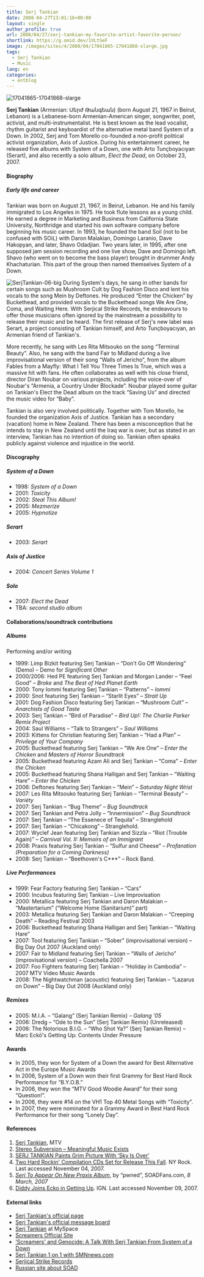 ```yaml
---
title: Serj Tankian
date: 2008-04-27T13:01:16+00:00
layout: single
author_profile: true
url: 2008/04/27/serj-tankian-my-favorite-artist-favorite-person/
shortlink: https://g.omid.dev/1VLtSeF
image: /images/sites/4/2008/04/17041865-17041868-slarge.jpg
tags:
  - Serj Tankian
  - Music
lang: en
categories: 
  - entblog
---
```

![17041865-17041868-slarge](/images/2008/04/17041865-17041868-slarge-300x300.jpg)

**Serj Tankian** (Armenian: Սերժ Թանգեան) (born August 21, 1967 in Beirut, Lebanon) is a Lebanese-born Armenian-American singer, songwriter, poet, activist, and multi-instrumentalist. He is best known as the lead vocalist, rhythm guitarist and keyboardist of the alternative metal band System of a Down. In 2002, Serj and Tom Morello co-founded a non-profit political activist organization, Axis of Justice. During his entertainment career, he released five albums with System of a Down, one with Arto Tunçboyacıyan (Serart), and also recently a solo album, _Elect the Dead_, on October 23, 2007.

#### Biography

##### Early life and career

Tankian was born on August 21, 1967, in Beirut, Lebanon. He and his family immigrated to Los Angeles in 1975. He took flute lessons as a young child. He earned a degree in Marketing and Business from California State University, Northridge and started his own software company before beginning his music career. In 1993, he founded the band Soil (not to be confused with SOiL) with Daron Malakian, Domingo Laranio, Dave Hakopyan, and later, Shavo Odadjian. Two years later, in 1995, after one supposed jam session recording and one live show, Dave and Domingo left. Shavo (who went on to become the bass player) brought in drummer Andy Khachaturian. This part of the group then named themselves System of a Down.

![SerjTankian-06-big](/images/2008/04/SerjTankian-06-big-300x246.jpg) During System's days, he sang in other bands for certain songs such as Mushroom Cult by Dog Fashion Disco and lent his vocals to the song Mein by Deftones. He produced “Enter the Chicken” by Buckethead, and provided vocals to the Buckethead songs We Are One, Coma, and Waiting Here. With Serjical Strike Records, he endeavours to offer those musicians often ignored by the mainstream a possibility to release their music and be heard. The first release of Serj's new label was Serart, a project consisting of Tankian himself, and Arto Tunçboyacıyan, an Armenian friend of Tankian's.

More recently, he sang with Les Rita Mitsouko on the song “Terminal Beauty”. Also, he sang with the band Fair to Midland during a live improvisational version of their song “Walls of Jericho”, from the album Fables from a Mayfly: What I Tell You Three Times Is True, which was a massive hit with fans. He often collaborates as well with his close friend, director Diran Noubar on various projects, including the voice-over of Noubar's “Armenia, a Country Under Blockade”. Noubar played some guitar on Tankian's Elect the Dead album on the track “Saving Us” and directed the music video for “Baby”.

Tankian is also very involved politically. Together with Tom Morello, he founded the organization Axis of Justice. Tankian has a secondary (vacation) home in New Zealand. There has been a misconception that he intends to stay in New Zealand until the Iraq war is over, but as stated in an interview, Tankian has no intention of doing so. Tankian often speaks publicly against violence and injustice in the world.

#### Discography

##### System of a Down

* 1998: _System of a Down_
* 2001: _Toxicity_
* 2002: _Steal This Album!_
* 2005: _Mezmerize_
* 2005: _Hypnotize_

##### Serart

* 2003: _Serart_

##### Axis of Justice

* 2004: _Concert Series Volume 1_

##### Solo

* 2007: _Elect the Dead_
* TBA: _second studio album_

#### Collaborations/soundtrack contributions

##### Albums

Performing and/or writing

* 1999: Limp Bizkit featuring Serj Tankian – “Don't Go Off Wondering” (Demo) – Demo for _Significant Other_
* 2000/2006: Hed PE featuring Serj Tankian and Morgan Lander – “Feel Good” – _Broke_ and _The Best of Hed Planet Earth_
* 2000: Tony Iommi featuring Serj Tankian – “Patterns” – _Iommi_
* 2000: Snot featuring Serj Tankian – “Starlit Eyes” – _Strait Up_
* 2001: Dog Fashion Disco featuring Serj Tankian – “Mushroom Cult” – _Anarchists of Good Taste_
* 2003: Serj Tankian – “Bird of Paradise” – _Bird Up!: The Charlie Parker Remix Project_
* 2004: Saul Williams – “Talk to Strangers” – _Saul Williams_
* 2003: Kittens for Christian featuring Serj Tankian – “Had a Plan” – _Privilege of Your Company_
* 2005: Buckethead featuring Serj Tankian – “We Are One” – _Enter the Chicken_ and _Masters of Horror Soundtrack_
* 2005: Buckethead featuring Azam Ali and Serj Tankian – “Coma” – _Enter the Chicken_
* 2005: Buckethead featuring Shana Halligan and Serj Tankian – “Waiting Hare” – _Enter the Chicken_
* 2006: Deftones featuring Serj Tankian – “Mein” – _Saturday Night Wrist_
* 2007: Les Rita Mitsouko featuring Serj Tankian – “Terminal Beauty” – _Variéty_
* 2007: Serj Tankian – “Bug Theme” – _Bug Soundtrack_
* 2007: Serj Tankian and Petra Jolly – “Innermission” – _Bug Soundtrack_
* 2007: Serj Tankian – “The Essenece of Tequila” – Stranglehold
* 2007: Serj Tankian – “Chicakong” – Stranglehold.
* 2007: Wyclef Jean featuring Serj Tankian and Sizzla – “Riot (Trouble Again)” – _Carnival Vol. II: Memoirs of an Immigrant_
* 2008: Praxis featuring Serj Tankian – “Sulfur and Cheese” – _Profanation (Preparation for a Coming Darkness)_
* 2008: Serj Tankian – “Beethoven's C***” – Rock Band.

##### Live Performances

* 1999: Fear Factory featuring Serj Tankian – “Cars”
* 2000: Incubus featuring Serj Tankian – Live Improvisation
* 2000: Metallica featuring Serj Tankian and Daron Malakian – “Mastertarium” (“Welcome Home (Sanitarium)” part)
* 2003: Metallica featuring Serj Tankian and Daron Malakian – “Creeping Death” – Reading Festival 2003
* 2006: Buckethead featuring Shana Halligan and Serj Tankian – “Waiting Hare”
* 2007: Tool featuring Serj Tankian – “Sober” (improvisational version) – Big Day Out 2007 (Auckland only)
* 2007: Fair to Midland featuring Serj Tankian – “Walls of Jericho” (improvisational version) – Coachella 2007
* 2007: Foo Fighters featuring Serj Tankian – “Holiday in Cambodia” – 2007 MTV Video Music Awards
* 2008: The Nightwatchman (acoustic) featuring Serj Tankian – “Lazarus on Down” – Big Day Out 2008 (Auckland only)

##### Remixes

* 2005: M.I.A. – “Galang” (Serj Tankian Remix) – _Galang '05_
* 2006: Dredg – “Ode to the Sun” (Serj Tankian Remix) (Unreleased)
* 2006: The Notorious B.I.G. – “Who Shot Ya?” (Serj Tankian Remix) – Marc Eckō's Getting Up: Contents Under Pressure

#### Awards

* In 2005, they won for System of a Down the award for Best Alternative Act in the Europe Music Awards
* In 2006, System of a Down won their first Grammy for Best Hard Rock Performance for “B.Y.O.B.”
* In 2006, they won the “MTV Good Woodie Award” for their song “Question!”.
* In 2006, they were #14 on the VH1 Top 40 Metal Songs with “Toxicity”.
* In 2007, they were nominated for a Grammy Award in Best Hard Rock Performance for their song “Lonely Day”.

#### References

1. [Serj Tankian](http://www.mtv.com/music/artist/tankian_serj/artist.jhtml), MTV
2. [Stereo Subversion – Meaningful Music Exists](http://www.stereosubversion.com/album-reviews/serj-tankian-elect-the-dead/)
3. [SERJ TANKIAN Paints Grim Picture With ‘Sky Is Over'](http://www.roadrunnerrecords.com/blabbermouth.net/news.aspx?mode=Article&newsitemID=88584)
4. [Two Hard Rockin' Compilation CDs Set for Release This Fall](http://www.nyrock.com/worldbeat/09_2000/092500.asp). NY Rock. Last accessed November 04, 2007.
5. [_Serj To Appear On New Praxis Album_](http://soadfans.com/Article495.htm), by “pwned”, SOADFans.com, _8 March, 2007_
6. [Diddy Joins Ecko in Getting Up](http://ps2.ign.com/articles/658/658111p1.html). IGN. Last accessed November 09, 2007.

#### External links

* [Serj Tankian's official page](http://www.serjtankian.com)
* [Serj Tankian's official message board](http://board.serjtankian.com)
* [Serj Tankian](http://www.myspace.com/serjtankian) at MySpace
* [Screamers Official Site](http://www.screamersmovie.com/)
* [‘Screamers' and Genocide: A Talk With Serj Tankian From System of a Down](http://www.huffingtonpost.com/rj-eskow/screamers-and-genocide_b_35126.html)
* [Serj Tankian 1 on 1 with SMNnews.com](http://www.smnnews.com/2007/10/27/serj-tankian-himself-vocals/)
* [Serjical Strike Records](http://www.serjicalstrike.com)
* [Russian site about SOAD](http://www.soadrules.ru)
